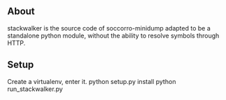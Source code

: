 ## About

stackwalker is the source code of soccorro-minidump adapted to be a standalone python module, without the ability to resolve symbols through HTTP.

## Setup

Create a virtualenv, enter it.
python setup.py install
python run\_stackwalker.py
